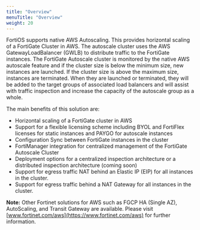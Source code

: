 ```yaml
---
title: "Overview"
menuTitle: "Overview"
weight: 20
---
```


FortiOS supports native AWS Autoscaling. This provides horizontal scaling of a FortiGate Cluster in AWS. The autoscale cluster uses the AWS GatewayLoadBalancer (GWLB) to distribute traffic to the FortiGate instances. The FortiGate Autoscale cluster is monitored by the native AWS autoscale feature and if the cluster size is below the minimum size, new instances are launched. If the cluster size is above the maximum size, instances are terminated. When they are launched or terminated, they will be added to the target groups of associated load balancers and will assist with traffic inspection and increase the capacity of the autoscale group as a whole. 

The main benefits of this solution are:
  - Horizontal scaling of a FortiGate cluster in AWS
  - Support for a flexible licensing scheme including BYOL and FortiFlex licenses for static instances and PAYGO for autoscale instances
  - Configuration Sync between FortiGate instances in the cluster
  - FortiManager integration for centralized management of the FortiGate Autoscale Cluster
  - Deployment options for a centralized inspection architecture or a distributed inspection architecture (coming soon)
  - Support for egress traffic NAT behind an Elastic IP (EIP) for all instances in the cluster. 
  - Support for egress traffic behind a NAT Gateway for all instances in the cluster.

**Note:**  Other Fortinet solutions for AWS such as FGCP HA (Single AZ), AutoScaling, and Transit Gateway are available.  Please visit [www.fortinet.com/aws](https://www.fortinet.com/aws) for further information.